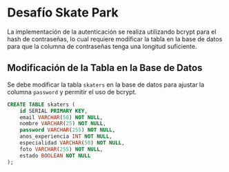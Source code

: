 # Desafío Skate Park

La implementación de la autenticación se realiza utilizando bcrypt para el hash de contraseñas, lo cual requiere modificar la tabla en la base de datos para que la columna de contraseñas tenga una longitud suficiente.

## Modificación de la Tabla en la Base de Datos

Se debe modificar la tabla `skaters` en la base de datos para ajustar la columna `password` y permitir el uso de bcrypt.

```sql
CREATE TABLE skaters (
    id SERIAL PRIMARY KEY,
    email VARCHAR(50) NOT NULL,
    nombre VARCHAR(25) NOT NULL,
    password VARCHAR(255) NOT NULL,
    anos_experiencia INT NOT NULL,
    especialidad VARCHAR(50) NOT NULL,
    foto VARCHAR(255) NOT NULL,
    estado BOOLEAN NOT NULL
);
